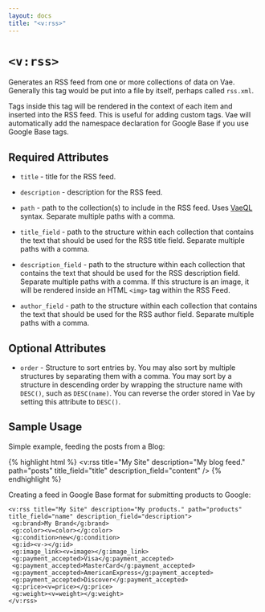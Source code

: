 ```yaml
---
layout: docs
title: "<v:rss>"
---
```


# `<v:rss>`

Generates an RSS feed from one or more collections of data on Vae.
Generally this tag would be put into a file by itself, perhaps called
`rss.xml`.

Tags inside this tag will be rendered in the context of each item and
inserted into the RSS feed. This is useful for adding custom tags. Vae
will automatically add the namespace declaration for Google Base if you
use Google Base tags.

## Required Attributes

-   `title` - title for the RSS feed.

-   `description` - description for the RSS feed.

-   `path` - path to the collection(s) to include in the RSS feed. Uses
    [VaeQL](#vaeql) syntax. Separate multiple paths with a comma.

-   `title_field` - path to the structure within each collection that
    contains the text that should be used for the RSS title field.
    Separate multiple paths with a comma.

-   `description_field` - path to the structure within each collection
    that contains the text that should be used for the RSS
    description field. Separate multiple paths with a comma. If this
    structure is an image, it will be rendered inside an HTML `<img>`
    tag within the RSS Feed.

-   `author_field` - path to the structure within each collection that
    contains the text that should be used for the RSS author field.
    Separate multiple paths with a comma.

## Optional Attributes

-   `order` - Structure to sort entries by. You may also sort by
    multiple structures by separating them with a comma. You may sort by
    a structure in descending order by wrapping the structure name with
    `DESC()`, such as `DESC(name)`. You can reverse the order stored in
    Vae by setting this attribute to `DESC()`.

## Sample Usage

Simple example, feeding the posts from a Blog:

{% highlight html %}
<v:rss title="My Site" description="My blog feed." path="posts" title_field="title" description_field="content" />
{% endhighlight %}

Creating a feed in Google Base format for submitting products to Google:

    <v:rss title="My Site" description="My products." path="products" title_field="name" description_field="description">
     <g:brand>My Brand</g:brand>
     <g:color><v=color></g:color>
     <g:condition>new</g:condition>
     <g:id><v-></g:id>
     <g:image_link><v=image></g:image_link>
     <g:payment_accepted>Visa</g:payment_accepted>
     <g:payment_accepted>MasterCard</g:payment_accepted>
     <g:payment_accepted>AmericanExpress</g:payment_accepted>
     <g:payment_accepted>Discover</g:payment_accepted>
     <g:price><v=price></g:price>
     <g:weight><v=weight></g:weight>
    </v:rss>
